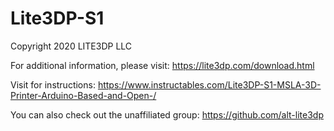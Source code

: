 # Lite3DP-S1

Copyright 2020 LITE3DP LLC

For additional information, please visit: https://lite3dp.com/download.html

Visit for instructions: https://www.instructables.com/Lite3DP-S1-MSLA-3D-Printer-Arduino-Based-and-Open-/

You can also check out the unaffiliated group: https://github.com/alt-lite3dp
